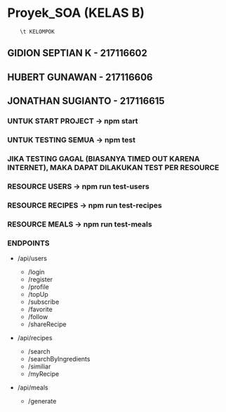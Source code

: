 # Proyek_SOA (KELAS B)

        \t KELOMPOK                   
## GIDION SEPTIAN K - 217116602  
## HUBERT GUNAWAN - 217116606    
## JONATHAN SUGIANTO - 217116615 

### UNTUK START PROJECT -> npm start
### UNTUK TESTING SEMUA -> npm test

### JIKA TESTING GAGAL (BIASANYA TIMED OUT KARENA INTERNET), MAKA DAPAT DILAKUKAN TEST PER RESOURCE
### RESOURCE USERS -> npm run test-users
### RESOURCE RECIPES -> npm run test-recipes
### RESOURCE MEALS -> npm run test-meals

### ENDPOINTS

- /api/users
    - /login
    - /register
    - /profile
    - /topUp
    - /subscribe
    - /favorite
    - /follow
    - /shareRecipe

- /api/recipes
    - /search
    - /searchByIngredients
    - /similiar
    - /myRecipe

- /api/meals
    - /generate


